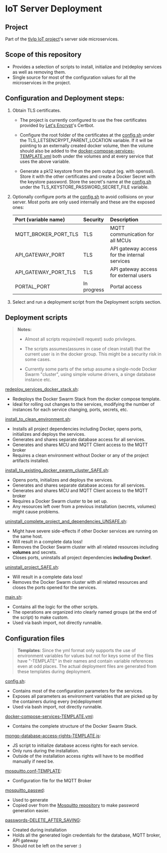 # IoT Server Deployment

## Project
Part of the [tlvlp IoT project](https://github.com/tlvlp/iot-project-summary)'s server side microservices.

## Scope of this repository
- Provides a selection of scripts to install, initialize and (re)deploy services as well as removing them.
- Single source for most of the configuration values for all the microservices in the project.

## Configuration and Deployment steps:
1. Obtain TLS certificates. 
    - The project is currently configured to use the free certificates provided by 
    [Let's Encrypt](https://letsencrypt.org/)'s Certbot.
    
    - Configure the root folder of the certificates at the [config.sh](config.sh) under the TLS_LETSENCRYPT_PARENT_LOCATION 
    variable. If it will be pointing to an externally created docker volume, then the volume should also be added to the 
    [docker-compose-services-TEMPLATE.yml](config/docker-compose-services-TEMPLATE.yml) both under the volumes and at every 
    service that uses the above variable.
    
    - Generate a pk12 keystore from the pem output (eg. with openssl). Store it with the other certificates and create a Docker Secret
    with the keystore password. Store the secret's name at the [config.sh](config.sh) under the 
    TLS_KEYSTORE_PASSWORD_SECRET_FILE variable.
    
3. Optionally configure ports at the [config.sh](config.sh) to avoid collisions on your server. 
Most ports are only used internally and these are the exposed ones:

    | Port (variable name) | Security | Description|
    | :--- | :--- | :--- |
    | MQTT_BROKER_PORT_TLS | TLS | MQTT communication for all MCUs |
    | API_GATEWAY_PORT | TLS | API gateway access for the internal services |
    | API_GATEWAY_PORT_TLS | TLS | API gateway access for external users |
    | PORTAL_PORT | In progress | Portal access |

3. Select and run a deployment script from the Deployment scripts section.

## Deployment scripts
>**Notes:**
>
> - Almost all scripts require(will request) sudo privileges.
>
> - The scripts assumes(assures in case of clean install) that the current user is in the docker group. This might be a 
> security risk in some cases.
>
> - Currently some parts of the setup assume a single-node Docker Swarm "cluster", using simple volume drivers, a singe 
>database instance etc.

[redeploy_services_docker_stack.sh](redeploy_services_docker_stack.sh): 
- Redeploys the Docker Swarm Stack from the docker compose template. 
- Ideal for rolling out changes to the services, modifying the number of instances for each service 
changing, ports, secrets, etc.

[install_to_clean_environment.sh](install_to_clean_environment.sh):
- Installs all project dependencies including Docker, opens ports, initializes and deploys the services.
- Generates and shares separate database access for all services.
- Generates and shares MCU and MQTT Client access to the MQTT broker
- Requires a clean environment without Docker or any of the project artifacts installed.

[install_to_existing_docker_swarm_cluster_SAFE.sh](install_to_existing_docker_swarm_cluster_SAFE.sh):
- Opens ports, initializes and deploys the services.
- Generates and shares separate database access for all services.
- Generates and shares MCU and MQTT Client access to the MQTT broker
- Requires a Docker Swarm cluster to be set up.
- Any resources left over from a previous installation (secrets, volumes) might cause problems.

[uninstall_complete_project_and_dependencies_UNSAFE.sh](uninstall_complete_project_and_dependencies_UNSAFE.sh):
- Might have severe side-effects if other Docker services are running on the same host.
- Will result in a complete data loss!
- Removes the Docker Swarm cluster with all related resources including **volumes** and secrets.
- Closes ports, uninstalls all project dependencies **including Docker!**.

[uninstall_project_SAFE.sh](uninstall_project_SAFE.sh):
- Will result in a complete data loss!
- Removes the Docker Swarm cluster with all related resources and closes the ports opened for the services.

[main.sh](main.sh):
- Contains all the logic for the other scripts.
- The operations are organized into clearly named groups (at the end of the script) to make custom.
- Used via bash import, not directly runnable.


## Configuration files
> **Templates**: Since the yml format only supports the use of environment variables for values but not for keys
some of the files have "-TEMPLATE" in their names and contain variable references even at odd places.
The actual deployment files are generated from these templates during deployment.

[config.sh](config.sh):
- Contains most of the configuration parameters for the services.
- Exposes all parameters as environment variables that are picked up by the containers during every (re)deployment
- Used via bash import, not directly runnable.

[docker-compose-services-TEMPLATE.yml](config/docker-compose-services-TEMPLATE.yml):
- Contains the complete structure of the Docker Swarm Stack.

[mongo-database-access-rights-TEMPLATE.js](config/mongo-database-access-rights-TEMPLATE.js):
- JS script to initialize database access rights for each service. 
- Only runs during the installation.
- Outside of the installation access rights will have to be modified manually if need be.

[mosquitto.conf-TEMPLATE](config/mosquitto.conf-TEMPLATE]):
- Configuration file for the MQTT Broker

[mosquitto_passwd](config/mosquitto_passwd):
- Used to generate
- Copied over from the [Mosquitto repository](https://github.com/eclipse/mosquitto) to make password generation easier.

[passwords-DELETE_AFTER_SAVING](passwords-DELETE_AFTER_SAVING):
- Created during installation
- Holds all the generated login credentials for the database, MQTT broker, API gateway
- Should not be left on the server :)


